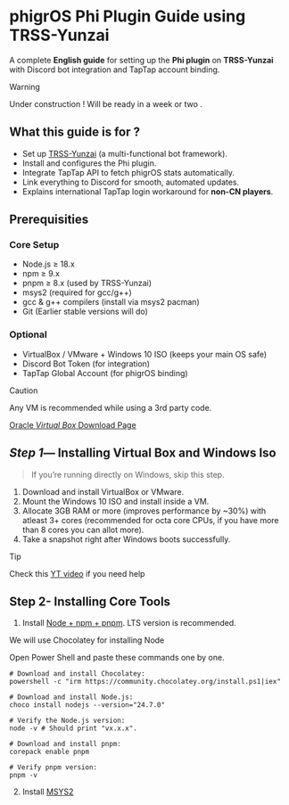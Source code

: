 # phigrOS Phi Plugin Guide using TRSS-Yunzai

A complete **English guide** for setting up the **Phi plugin** on **TRSS-Yunzai** with Discord bot integration and TapTap account binding.

> [!WARNING]
> Under construction ! Will be ready in a week or two .


## What this guide is for ?

+ Set up [TRSS-Yunzai](https://github.com/TimeRainStarSky/TRSS_Yunzai) (a multi-functional bot framework).
+ Install and configures the Phi plugin.
+ Integrate TapTap API to fetch phigrOS stats automatically.
+ Link everything to Discord for smooth, automated updates.
+ Explains international TapTap login workaround for **non-CN players**.

## Prerequisities
### Core Setup
+ Node.js ≥ 18.x
+ npm ≥ 9.x
+ pnpm ≥ 8.x (used by TRSS-Yunzai)
+ msys2 (required for gcc/g++)
+ gcc & g++ compilers (install via msys2 pacman)
+ Git (Earlier stable versions will do)

### Optional 
+ VirtualBox / VMware + Windows 10 ISO (keeps your main OS safe)
+ Discord Bot Token (for integration)
+ TapTap Global Account (for phigrOS binding)

> [!CAUTION]
> Any VM is recommended while using a 3rd party code.
>
> [Oracle *Virtual Box* Download Page](https://www.oracle.com/in/virtualization/technologies/vm/downloads/virtualbox-downloads.html)

## *Step 1*— Installing Virtual Box and Windows Iso
> If you’re running directly on Windows, skip this step.
1. Download and install VirtualBox or VMware.
2. Mount the Windows 10 ISO and install inside a VM.
3. Allocate 3GB RAM or more (improves performance by ~30%) with atleast 3+ cores (recommended for octa core CPUs, if you have more than 8 cores you can allot more). 
4. Take a snapshot right after Windows boots successfully.

> [!TIP]
> Check this [YT video](https://youtu.be/CMGa6DsGIpc?si=7keT3v4uFfHHsHF1) if you need help

## Step 2- Installing Core Tools 
1. Install [Node + npm + pnpm](https://nodejs.org/en/download/current). LTS version is recommended.

We will use Chocolatey for installing Node

Open Power Shell and paste these commands one by one.
```
# Download and install Chocolatey:
powershell -c "irm https://community.chocolatey.org/install.ps1|iex"
```
```
# Download and install Node.js:
choco install nodejs --version="24.7.0"
``` 
```
# Verify the Node.js version:
node -v # Should print "vx.x.x".
```
```
# Download and install pnpm:
corepack enable pnpm
```
```
# Verify pnpm version:
pnpm -v
```
2. Install [MSYS2](https://www.msys2.org/)
